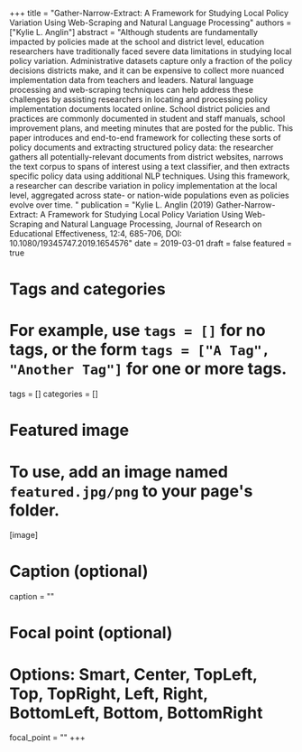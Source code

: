 +++
title = "Gather-Narrow-Extract: A Framework for Studying Local Policy Variation Using Web-Scraping and Natural Language Processing"
authors = ["Kylie L. Anglin"]
abstract = "Although students are fundamentally impacted by policies made at the school and district level, education researchers have traditionally faced severe data limitations in studying local policy variation. Administrative datasets capture only a fraction of the policy decisions districts make, and it can be expensive to collect more nuanced implementation data from teachers and leaders. Natural language processing and web-scraping techniques can help address these challenges by assisting researchers in locating and processing policy implementation documents located online. School district policies and practices are commonly documented in student and staff manuals, school improvement plans, and meeting minutes that are posted for the public. This paper introduces and end-to-end framework for collecting these sorts of policy documents and extracting structured policy data: the researcher gathers all potentially-relevant documents from district websites, narrows the text corpus to spans of interest using a text classifier, and then extracts specific policy data using additional NLP techniques. Using this framework, a researcher can describe variation in policy implementation at the local level, aggregated across state- or nation-wide populations even as policies evolve over time. "
publication = "Kylie L. Anglin (2019) Gather-Narrow-Extract: A Framework for Studying Local Policy Variation Using Web-Scraping and Natural Language Processing, Journal of Research on Educational Effectiveness, 12:4, 685-706, DOI: 10.1080/19345747.2019.1654576"
date = 2019-03-01
draft = false
featured = true

# Tags and categories
# For example, use `tags = []` for no tags, or the form `tags = ["A Tag", "Another Tag"]` for one or more tags.
tags = []
categories = []

# Featured image
# To use, add an image named `featured.jpg/png` to your page's folder.
[image]
  # Caption (optional)
  caption = ""

  # Focal point (optional)
  # Options: Smart, Center, TopLeft, Top, TopRight, Left, Right, BottomLeft, Bottom, BottomRight
  focal_point = ""
+++
